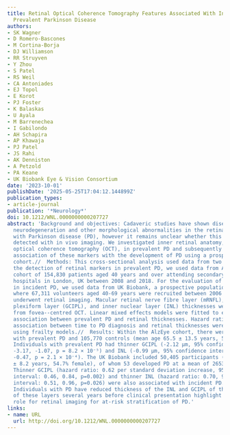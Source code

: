 ```yaml
---
title: Retinal Optical Coherence Tomography Features Associated With Incident and
  Prevalent Parkinson Disease
authors:
- SK Wagner
- D Romero-Bascones
- M Cortina-Borja
- DJ Williamson
- RR Struyven
- Y Zhou
- S Patel
- RS Weil
- CA Antoniades
- EJ Topol
- E Korot
- PJ Foster
- K Balaskas
- U Ayala
- M Barrenechea
- I Gabilondo
- AH Schapira
- AP Khawaja
- PJ Patel
- JS Rahi
- AK Denniston
- A Petzold
- PA Keane
- UK Biobank Eye & Vision Consortium
date: '2023-10-01'
publishDate: '2025-05-25T17:04:12.144899Z'
publication_types:
- article-journal
publication: '*Neurology*'
doi: 10.1212/WNL.0000000000207727
abstract: 'Background and objectives: Cadaveric studies have shown disease-related
  neurodegeneration and other morphological abnormalities in the retina of individuals
  with Parkinson disease (PD), however it remains unclear whether this can be reliably
  detected with in vivo imaging. We investigated inner retinal anatomy, measured using
  optical coherence tomography (OCT), in prevalent PD and subsequently assessed the
  association of these markers with the development of PD using a prospective research
  cohort.//  Methods: This cross-sectional analysis used data from two studies. For
  the detection of retinal markers in prevalent PD, we used data from AlzEye, a retrospective
  cohort of 154,830 patients aged 40 years and over attending secondary care ophthalmic
  hospitals in London, UK between 2008 and 2018. For the evaluation of retinal markers
  in incident PD, we used data from UK Biobank, a prospective population-based cohort
  where 67,311 volunteers aged 40-69 years were recruited between 2006 and 2010 and
  underwent retinal imaging. Macular retinal nerve fibre layer (mRNFL), ganglion cell-inner
  plexiform layer (GCIPL), and inner nuclear layer (INL) thicknesses were extracted
  from fovea--centred OCT. Linear mixed effects models were fitted to examine the
  association between prevalent PD and retinal thicknesses. Hazard ratios for the
  association between time to PD diagnosis and retinal thicknesses were estimated
  using frailty models.//  Results: Within the AlzEye cohort, there were 700 individuals
  with prevalent PD and 105,770 controls (mean age 65.5 ± 13.5 years, 51.7% female).
  Individuals with prevalent PD had thinner GCIPL (-2.12 μm, 95% confidence interval:
  -3.17, -1.07, p = 8.2 × 10⁻⁵) and INL (-0.99 μm, 95% confidence interval: -1.52,
  -0.47, p = 2.1 × 10⁻⁴). The UK Biobank included 50,405 participants (mean age 56.1
  ± 8.2 years, 54.7% female), of whom 53 developed PD at a mean of 2653 ± 851 days.
  Thinner GCIPL (hazard ratio: 0.62 per standard deviation increase, 95% confidence
  interval: 0.46, 0.84, p=0.002) and thinner INL (hazard ratio: 0.70, 95% confidence
  interval: 0.51, 0.96, p=0.026) were also associated with incident PD.//  Discussion:
  Individuals with PD have reduced thickness of the INL and GCIPL of the retina. Involvement
  of these layers several years before clinical presentation highlight a potential
  role for retinal imaging for at-risk stratification of PD.'
links:
- name: URL
  url: http://doi.org/10.1212/WNL.0000000000207727
---
```

